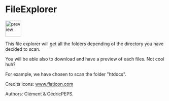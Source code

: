 # FileExplorer

<img src="http://i.imgur.com/HczfTVC.png" style="width: 50px; height: 50px" alt="preview" />

This file explorer will get all the folders depending of the directory you have decided to scan.

You will be able also to download and have a preview of each files. Not cool huh?

For example, we have chosen to scan the folder "htdocs".

Credits icons: www.flaticon.com

Authors: Clément & CédricPEPS.
